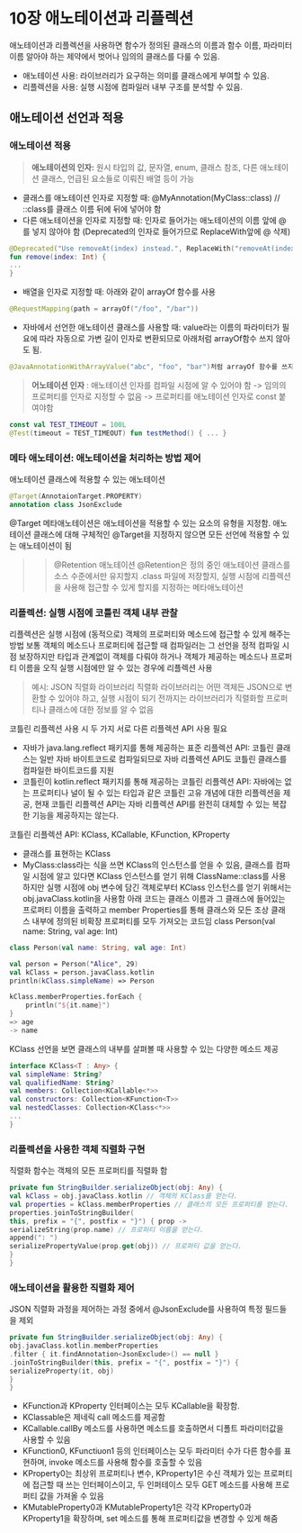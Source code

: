 # 10장 애노테이션과 리플렉션

애노테이션과 리플렉션을 사용하면 함수가 정의된 클래스의 이름과 함수 이름, 파라미터 이름 알아야 하는 제약에서 벗어나 임의의 클래스를 다룰 수 있음.
- 애노테이션 사용: 라이브러리가 요구하는 의미를 클래스에게 부여할 수 있음.
- 리플렉션을 사용: 실행 시점에 컴파일러 내부 구조를 분석할 수 있음.

## 애노테이션 선언과 적용
### 애노테이션 적용
> **애노테이션의 인자:** 원시 타입의 값, 문자열, enum, 클래스 참조, 다른 애노테이션 클래스, 언급된 요소들로 이뤄진 배열 등이 가능
- 클래스를 애노테이션 인자로 지정할 때: @MyAnnotation(MyClass::class) // ::class를 클래스 이름 뒤에 뒤에 넣어야 함
- 다른 애노테이션을 인자로 지정할 때: 인자로 들어가는 애노테이션의 이름 앞에 @를 넣지 않아야 함 (Deprecated의 인자로 들어가므로 ReplaceWith앞에 @ 삭제)
```kotlin
@Deprecated("Use removeAt(index) instead.", ReplaceWith("removeAt(index)"))
fun remove(index: Int) {
...
}
```
- 배열을 인자로 지정할 때: 아래와 같이 arrayOf 함수를 사용
```kotlin
@RequestMapping(path = arrayOf("/foo", "/bar"))
```
- 자바에서 선언한 애노테이션 클래스를 사용할 때: value라는 이름의 파라미터가 필요에 따라 자동으로 가변 길이 인자로 변환되므로 아래처럼 arrayOf함수 쓰지 않아도 됨.
```kotlin
@JavaAnnotationWithArrayValue("abc", "foo", "bar")처럼 arrayOf 함수를 쓰지 않아도 됨
```

> **어노테이션 인자** :
애노테이션 인자를 컴파일 시점에 알 수 있어야 함 -> 임의의 프로퍼티를 인자로 지정할 수 없음 -> 프로퍼티를 애노테이션 인자로 const 붙여야함
```kotlin
const val TEST_TIMEOUT = 100L
@Test(timeout = TEST_TIMEOUT) fun testMethod() { ... }
```

### 메타 애노테이션: 애노테이션을 처리하는 방법 제어
애노테이션 클래스에 적용할 수 있는 애노테이션
```kotlin
@Target(AnnotaionTarget.PROPERTY)
annotation class JsonExclude
```
@Target 메타애노테이션은 애노테이션을 적용할 수 있는 요소의 유형을 지정함.
애노테이션 클래스에 대해 구체적인 @Target을 지정하지 않으면 모든 선언에 적용할 수 있는 애노테이션이 됨

>> @Retention 애노테이션
@Retention은 정의 중인 애노테이션 클래스를 소스 수준에서만 유지할지 .class 파일에 저장할지, 실행 시점에 리플렉션을 사용해 접근할 수 있게 할지를 지정하는 메타애노테이션

### 리플렉션: 실행 시점에 코틀린 객체 내부 관찰
리플렉션은 실행 시점에 (동적으로) 객체의 프로퍼티와 메소드에 접근할 수 있게 해주는 방법
보통 객체의 메소드나 프로퍼티에 접근할 때 컴파일러는 그 선언을 정적 컴파일 시점 보장하지만
타입과 관계없이 객체를 다뤄야 하거나 객체가 제공하는 메소드나 프로퍼티 이름을 오직 실행 시점에만 알 수 있는 경우에 리플렉션 사용

> 예시: JSON 직렬화 라이브러리
직렬화 라이브러리는 어떤 객체든 JSON으로 변환할 수 있어야 하고, 실행 시점이 되기 전까지는 라이브러리가 직렬화할 프로퍼티나 클래스에 대한 정보를 알 수 없음

코틀린 리플렉션 사용 시 두 가지 서로 다른 리플렉션 API 사용 필요
- 자바가 java.lang.reflect 패키지를 통해 제공하는 표준 리플렉션 API: 코틀린 클래스는 일반 자바 바이트코드로 컴파일되므로 자바 리플렉션 API도 코틀린 클래스를 컴파일한 바이트코드를 지원
- 코틀린이 kotlin.reflect 패키지를 통해 제공하는 코틀린 리플렉션 API: 자바에는 없는 프로퍼티나 널이 될 수 있는 타입과 같은 코틀린 고유 개념에 대한 리플렉션을 제공, 현재 코틀린 리플렉션 API는 자바 리플렉션 API를 완전히 대체할 수 있는 복잡한 기능을 제공하지는 않는다.

코틀린 리플렉션 API: KClass, KCallable, KFunction, KProperty
- 클래스를 표현하는 KClass
- MyClass:class라는 식을 쓰면 KClass의 인스턴스를 얻을 수 있음, 클래스를 컴파일 시점에 알고 있다면 KClass 인스턴스를 얻기 위해 ClassName::class를 사용하지만 실행 시점에 obj 변수에 담긴 객체로부터 KClass 인스턴스를 얻기 위해서는 obj.javaClass.kotlin을 사용함
  아래 코드는 클래스 이름과 그 클래스에 들어있는 프로퍼티 이름을 출력하고 member Properties를 통해 클래스와 모든 조상 클래스 내부에 정의된 비확장 프로퍼티를 모두 가져오는 코드임
  class Person(val name: String, val age: Int)
```kotlin
class Person(val name: String, val age: Int)

val person = Person("Alice", 29)
val kClass = person.javaClass.kotlin 
println(kClass.simpleName) => Person

kClass.memberProperties.forEach { 
    println("${it.name}") 
}
=> age
-> name
```

KClass 선언을 보면 클래스의 내부를 살펴볼 때 사용할 수 있는 다양한 메소드 제공
```kotlin
interface KClass<T : Any> {
val simpleName: String?
val qualifiedName: String?
val members: Collection<KCallable<*>>
val constructors: Collection<KFunction<T>>
val nestedClasses: Collection<KClass<*>>
...
}
```


### 리플렉션을 사용한 객체 직렬화 구현
직렬화 함수는 객체의 모든 프로퍼티를 직렬화 함

```kotlin
private fun StringBuilder.serializeObject(obj: Any) {
val kClass = obj.javaClass.kotlin // 객체의 KClass를 얻는다.                  
val properties = kClass.memberProperties // 클래스의 모든 프로퍼티를 얻는다.         
properties.joinToStringBuilder(
this, prefix = "{", postfix = "}") { prop ->
serializeString(prop.name) // 프로퍼티 이름을 얻는다.                     
append(": ")
serializePropertyValue(prop.get(obj)) // 프로퍼티 값을 얻는다.         
}
}
```

### 애노테이션을 활용한 직렬화 제어
JSON 직렬화 과정을 제어하는 과정 중에서 @JsonExclude를 사용하여 특정 필드들을 제외
```kotlin
private fun StringBuilder.serializeObject(obj: Any) {
obj.javaClass.kotlin.memberProperties
.filter { it.findAnnotation<JsonExclude>() == null }
.joinToStringBuilder(this, prefix = "{", postfix = "}") {
serializeProperty(it, obj)
}
}
```

- KFunction과 KProperty 인터페이스는 모두 KCallable을 확장함.
- KClassable은 제네릭 call 메소드를 제공함
- KCallable.callBy 메소드를 사용하면 메소드를 호출하면서 디폴트 파라미터값을 사용할 수 있음
- KFunction0, KFunctiuon1 등의 인터페이스는 모두 파라미터 수가 다른 함수를 표현하며, invoke 메소드를 사용해 함수를 호출할 수 있음
- KProperty0는 최상위 프로퍼티나 변수, KProperty1은 수신 객체가 있는 프로퍼티에 접근할 때 쓰는 인터페이스이고, 두 인퍼테이스 모두 GET 메소드를 사용해 프로퍼티 값을 가져올 수 있음
- KMutableProperty0과 KMutableProperty1은 각각 KProperty0과 KProperty1을 확장하며, set 메소드를 통해 프로퍼티값을 변경할 수 있게 해줌
